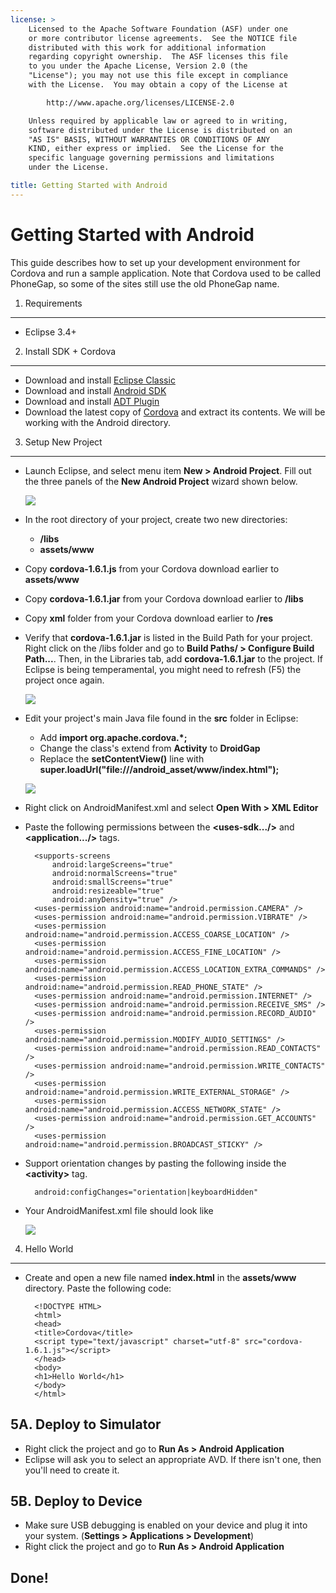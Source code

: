 ```yaml
---
license: >
    Licensed to the Apache Software Foundation (ASF) under one
    or more contributor license agreements.  See the NOTICE file
    distributed with this work for additional information
    regarding copyright ownership.  The ASF licenses this file
    to you under the Apache License, Version 2.0 (the
    "License"); you may not use this file except in compliance
    with the License.  You may obtain a copy of the License at

        http://www.apache.org/licenses/LICENSE-2.0

    Unless required by applicable law or agreed to in writing,
    software distributed under the License is distributed on an
    "AS IS" BASIS, WITHOUT WARRANTIES OR CONDITIONS OF ANY
    KIND, either express or implied.  See the License for the
    specific language governing permissions and limitations
    under the License.

title: Getting Started with Android
---
```


Getting Started with Android
============================

This guide describes how to set up your development environment for Cordova and run a sample application.  Note that Cordova used to be called PhoneGap, so some of the sites still use the old PhoneGap name.


1. Requirements
---------------

- Eclipse 3.4+


2. Install SDK + Cordova
------------------------

- Download and install [Eclipse Classic](http://www.eclipse.org/downloads/)
- Download and install [Android SDK](http://developer.android.com/sdk/index.html)
- Download and install [ADT Plugin](http://developer.android.com/sdk/eclipse-adt.html#installing)
- Download the latest copy of [Cordova](http://phonegap.com/download) and extract its contents. We will be working with the Android directory.


 3. Setup New Project
---------------------

- Launch Eclipse, and select menu item **New &gt; Android Project**.  Fill out the three panels of the **New Android Project** wizard shown below.

    ![](img/guide/platforms/android/AndroidFlow.png)
    
- In the root directory of your project, create two new directories:
 	- **/libs**
 	- **assets/www**
- Copy **cordova-1.6.1.js** from your Cordova download earlier to **assets/www**
- Copy **cordova-1.6.1.jar** from your Cordova download earlier to **/libs**
- Copy **xml** folder from your Cordova download earlier to **/res**

- Verify that **cordova-1.6.1.jar** is listed in the Build Path for your project. Right click on the /libs folder and go to **Build Paths/ &gt; Configure Build Path...**. Then, in the Libraries tab, add **cordova-1.6.1.jar** to the project. If Eclipse is being temperamental, you might need to refresh (F5) the project once again.

    ![](img/guide/platforms/android/buildPath.jpg)

- Edit your project's main Java file found in the **src** folder in Eclipse:
	- Add **import org.apache.cordova.*;**
	- Change the class's extend from **Activity** to **DroidGap**
	- Replace the **setContentView()** line with **super.loadUrl("file:///android_asset/www/index.html");**	

	![](img/guide/platforms/android/javaSrc.jpg)
	
- Right click on AndroidManifest.xml and select **Open With &gt; XML Editor**
- Paste the following permissions between the **&lt;uses-sdk.../&gt;** and **&lt;application.../&gt;** tags.

        <supports-screens 
            android:largeScreens="true" 
            android:normalScreens="true" 
            android:smallScreens="true" 
            android:resizeable="true" 
            android:anyDensity="true" />
        <uses-permission android:name="android.permission.CAMERA" />
        <uses-permission android:name="android.permission.VIBRATE" />
        <uses-permission android:name="android.permission.ACCESS_COARSE_LOCATION" />
        <uses-permission android:name="android.permission.ACCESS_FINE_LOCATION" />
        <uses-permission android:name="android.permission.ACCESS_LOCATION_EXTRA_COMMANDS" />
        <uses-permission android:name="android.permission.READ_PHONE_STATE" />
        <uses-permission android:name="android.permission.INTERNET" />
        <uses-permission android:name="android.permission.RECEIVE_SMS" />
        <uses-permission android:name="android.permission.RECORD_AUDIO" />
        <uses-permission android:name="android.permission.MODIFY_AUDIO_SETTINGS" />
        <uses-permission android:name="android.permission.READ_CONTACTS" />
        <uses-permission android:name="android.permission.WRITE_CONTACTS" />
        <uses-permission android:name="android.permission.WRITE_EXTERNAL_STORAGE" />
        <uses-permission android:name="android.permission.ACCESS_NETWORK_STATE" /> 
        <uses-permission android:name="android.permission.GET_ACCOUNTS" />
        <uses-permission android:name="android.permission.BROADCAST_STICKY" />

- Support orientation changes by pasting the following inside the **&lt;activity&gt;** tag.

        android:configChanges="orientation|keyboardHidden"

- Your AndroidManifest.xml file should look like

    ![](img/guide/platforms/android/manifest.jpg)


4. Hello World
--------------    

- Create and open a new file named **index.html** in the **assets/www** directory. Paste the following code:

        <!DOCTYPE HTML>
        <html>
        <head>
        <title>Cordova</title>
        <script type="text/javascript" charset="utf-8" src="cordova-1.6.1.js"></script>
        </head>
        <body>
        <h1>Hello World</h1>
        </body>
        </html>


5A. Deploy to Simulator
-----------------------

- Right click the project and go to **Run As &gt; Android Application**
- Eclipse will ask you to select an appropriate AVD. If there isn't one, then you'll need to create it.


5B. Deploy to Device
--------------------

- Make sure USB debugging is enabled on your device and plug it into your system. (**Settings &gt; Applications &gt; Development**)
- Right click the project and go to **Run As &gt; Android Application**


Done!
-----
